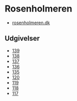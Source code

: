 # Rosenholmeren

- [rosenholmeren.dk](https://rosenholmeren.dk)

Udgivelser
--
- [139](http://www.rosenholmeren.dk/139/)
- [138](http://www.rosenholmeren.dk/138/)
- [137](http://www.rosenholmeren.dk/137/)
- [136](http://www.rosenholmeren.dk/136/)
- [135](http://www.rosenholmeren.dk/135/)
- [120](http://www.rosenholmeren.dk/120/)
- [119](http://www.rosenholmeren.dk/119/)
- [118](http://www.rosenholmeren.dk/118/)
- [117](http://www.rosenholmeren.dk/117/)
